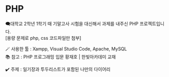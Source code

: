 # PHP
🗨️대학교 2학년 1학기 때 기말고사 시험을 대신해서 과제를 내주신 PHP 프로젝트입니다. <br>
   [용량 문제로 php, css 코드파일만 첨부]

🪄 사용한 툴 : Xampp, Visual Studio Code, Apache, MySQL <br>
📚 참고 : PHP 프로그래밍 입문 황재호 | 한빛아카데미 교재 <br>

✔️ 주제 : 일기장과 투두리스트가 포함된 나만의 다이어리

